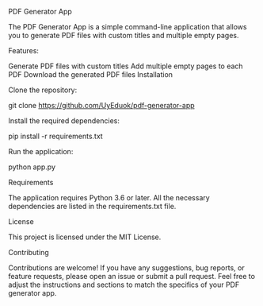 PDF Generator App

The PDF Generator App is a simple command-line application that allows you to generate PDF files with custom titles and multiple empty pages.

Features:

Generate PDF files with custom titles
Add multiple empty pages to each PDF
Download the generated PDF files
Installation

Clone the repository:

git clone https://github.com/UyEduok/pdf-generator-app

Install the required dependencies:

pip install -r requirements.txt

Run the application:

python app.py

Requirements

The application requires Python 3.6 or later. All the necessary dependencies are listed in the requirements.txt file.

License

This project is licensed under the MIT License.

Contributing

Contributions are welcome! If you have any suggestions, bug reports, or feature requests, please open an issue or submit a pull request.
Feel free to adjust the instructions and sections to match the specifics of your PDF generator app.